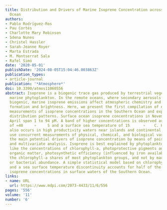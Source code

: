 ```yaml
---
title: Distribution and Drivers of Marine Isoprene Concentration across the Southern
  Ocean
authors:
- Pablo Rodríguez-Ros
- Pau Cortés
- Charlotte Mary Robinson
- Sdena Nunes
- Christel Hassler
- Sarah-Jeanne Royer
- Marta Estrada
- M. Montserrat Sala
- Rafel Simó
date: '2020-05-01'
publishDate: '2024-08-05T15:04:46.003863Z'
publication_types:
- article-journal
publication: '*Atmosphere*'
doi: 10.3390/atmos11060556
abstract: Isoprene is a biogenic trace gas produced by terrestrial vegetation and
  marine phytoplankton. In the remote oceans, where secondary aerosols are mostly
  biogenic, marine isoprene emissions affect atmospheric chemistry and influence cloud
  formation and brightness. Here, we present the first compilation of new and published
  measurements of isoprene concentrations in the Southern Ocean and explore their
  distribution patterns. Surface ocean isoprene concentrations in November through
  April span 1 to 94 pM. A band of higher concentrations is observed around a latitude
  of ≈40     ∘     S and a surface sea temperature of 15      ∘    C. High isoprene
  also occurs in high productivity waters near islands and continental coasts. We
  use concurrent measurements of physical, chemical, and biological variables to explore
  the main potential drivers of isoprene concentration by means of paired regressions
  and multivariate analysis. Isoprene is best explained by phytoplankton-related variables
  like the concentrations of chlorophyll-a, photoprotective pigments and particulate
  organic matter, photosynthetic efficiency (influenced by iron availability), and
  the chlorophyll-a shares of most phytoplankton groups, and not by macronutrients
  or bacterial abundance. A simple statistical model based on chlorophyll-a concentration
  and a sea surface temperature discontinuity accounts for half of the variance of
  isoprene concentrations in surface waters of the Southern Ocean.
links:
- name: URL
  url: https://www.mdpi.com/2073-4433/11/6/556
pages: '556'
volume: '11'
number: '6'
---
```

